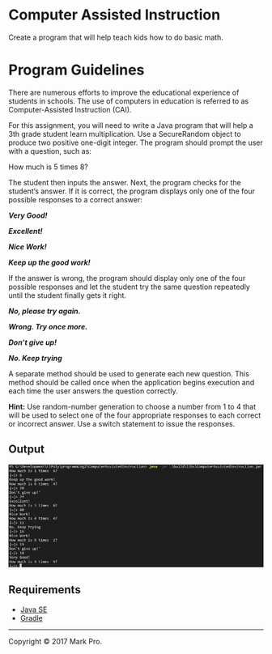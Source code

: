 # Computer Assisted Instruction

Create a program that will help teach kids how to do basic math.

# Program Guidelines

There are numerous efforts to improve the educational experience of students in schools. The use of computers in education is referred to as Computer-Assisted Instruction (CAI).

For this assignment, you will need to write a Java program that will help a 3th grade student learn multiplication. Use a SecureRandom object to produce two positive one-digit integer. The program should prompt the user with a question, such as:

How much is 5 times 8?

The student then inputs the answer. Next, the program checks for the student’s answer. If it is correct, the program displays only one of the four possible responses to a correct answer:

***Very Good!***

***Excellent!***

***Nice Work!***

***Keep up the good work!***

If the answer is wrong, the program should display only one of the four possible responses and let the student try the same question repeatedly until the student finally gets it right.

***No, please try again.***

***Wrong. Try once more.***

***Don’t give up!***

***No. Keep trying***

A separate method should be used to generate each new question. This method should be called once when the application begins execution and each time the user answers the question correctly.

**Hint:** Use random-number generation to choose a number from 1 to 4 that will be used to select one of the four appropriate responses to each correct or incorrect answer. Use a switch statement to issue the responses.

## Output
![output](output.png)

## Requirements

- [Java SE](http://www.oracle.com/technetwork/java/javase/overview)
- [Gradle](http://www.gradle.org)

---

Copyright &copy; 2017 Mark Pro.
